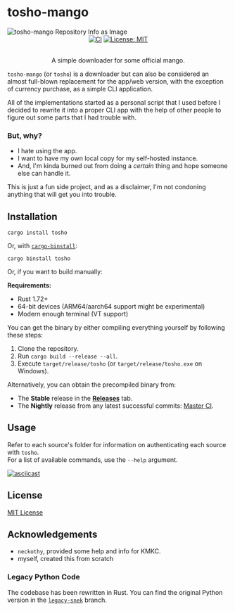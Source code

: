 # tosho-mango

<picture>
  <source media="(prefers-color-scheme: dark)" srcset="https://socialify.git.ci/noaione/tosho-mango/image?description=1&font=Rokkitt&forks=1&issues=1&language=1&name=1&owner=1&pulls=1&stargazers=1&theme=Dark">
  <img alt="tosho-mango Repository Info as Image" src="https://socialify.git.ci/noaione/tosho-mango/image?description=1&font=Rokkitt&forks=1&issues=1&language=1&name=1&owner=1&pulls=1&stargazers=1&theme=Light">
</picture>

<div align="center">
  <a href="https://github.com/noaione/tosho-mango/actions/workflows/ci.yml"><img src="https://github.com/noaione/tosho-mango/actions/workflows/ci.yml/badge.svg" alt="CI" /></a>
  <a href="https://github.com/noaione/tosho-mango/blob/master/LICENSE"><img src="https://img.shields.io/github/license/noaione/tosho-mango" alt="License: MIT" /></a>
  <br /><br />
  <p>A simple downloader for some official mango.</p>
</div>

`tosho-mango` (or `tosho`) is a downloader but can also be considered an almost full-blown replacement for the app/web version, with the exception of currency purchase, as a simple CLI application.

All of the implementations started as a personal script that I used before I decided to rewrite it into a proper CLI app with the help of other people to figure out some parts that I had trouble with.

### But, why?
- I hate using the app.
- I want to have my own local copy for my self-hosted instance.
- And, I'm kinda burned out from doing a *certain* thing and hope someone else can handle it.

This is just a fun side project, and as a disclaimer, I'm not condoning anything that will get you into trouble.

## Installation

```
cargo install tosho
```

Or, with [`cargo-binstall`](https://github.com/cargo-bins/cargo-binstall):
```
cargo binstall tosho
```

Or, if you want to build manually:

**Requirements:**
- Rust 1.72+
- 64-bit devices (ARM64/aarch64 support might be experimental)
- Modern enough terminal (VT support)

You can get the binary by either compiling everything yourself by following these steps:
1. Clone the repository.
2. Run `cargo build --release --all`.
3. Execute `target/release/tosho` (or `target/release/tosho.exe` on Windows).

Alternatively, you can obtain the precompiled binary from:
- The **Stable** release in the **[Releases](https://github.com/noaione/tosho-mango/releases)** tab.
- The **Nightly** release from any latest successful commits: [Master CI](https://github.com/noaione/tosho-mango/actions/workflows/ci.yml?query=branch%3Amaster).

## Usage

Refer to each source's folder for information on authenticating each source with `tosho`.<br />
For a list of available commands, use the `--help` argument.

[![asciicast](https://asciinema.org/a/636303.svg)](https://asciinema.org/a/636303)

## License

[MIT License](LICENSE)

## Acknowledgements

- `neckothy`, provided some help and info for KMKC.
- myself, created this from scratch

### Legacy Python Code

The codebase has been rewritten in Rust. You can find the original Python version in the [`legacy-snek`](https://github.com/noaione/tosho-mango/tree/legacy-snek) branch.
